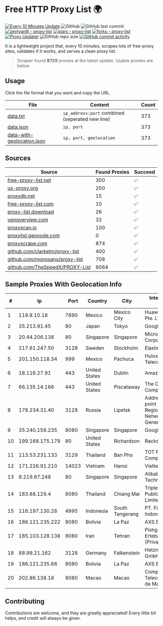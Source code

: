
# Free HTTP Proxy List 🌍

[![Every 10 Minutes Update](https://github.com/mertguvencli/http-proxy-list/actions/workflows/main.yml/badge.svg?branch=main)](https://github.com/mertguvencli/http-proxy-list/actions/workflows/main.yml)
![GitHub](https://img.shields.io/github/license/mertguvencli/http-proxy-list)
![GitHub last commit](https://img.shields.io/github/last-commit/mertguvencli/http-proxy-list)
[![zevtyardt - proxy-list](https://img.shields.io/static/v1?label=zevtyardt&message=proxy-list&color=blue&logo=github)](https://github.com/zevtyardt/proxy-list "Go to GitHub repo")
[![stars - proxy-list](https://img.shields.io/github/stars/zevtyardt/proxy-list?style=social)](https://github.com/zevtyardt/proxy-list)
[![forks - proxy-list](https://img.shields.io/github/forks/zevtyardt/proxy-list?style=social)](https://github.com/zevtyardt/proxy-list)
[![Proxy Updater](https://github.com/zevtyardt/proxy-list/workflows/Proxy%20Updater/badge.svg)](https://github.com/zevtyardt/proxy-list/actions?query=workflow:"Proxy+Updater")
![GitHub repo size](https://img.shields.io/github/repo-size/zevtyardt/proxy-list)
[![GitHub commit activity](https://img.shields.io/github/commit-activity/m/zevtyardt/proxy-list?logo=commits)](https://github.com/zevtyardt/proxy-list/commits/main)

It is a lightweight project that, every 10 minutes, scrapes lots of free-proxy sites, validates if it works, and serves a clean proxy list.

> Scraper found **8729** proxies at the latest update. Usable proxies are below.

## Usage

Click the file format that you want and copy the URL.

|File|Content|Count|
|----|-------|-----|
|[data.txt](https://raw.githubusercontent.com/mertguvencli/http-proxy-list/main/proxy-list/data.txt)|`ip_address:port` combined (seperated new line)|373|
|[data.json](https://raw.githubusercontent.com/mertguvencli/http-proxy-list/main/proxy-list/data.json)|`ip, port`|373|
|[data-with-geolocation.json](https://raw.githubusercontent.com/mertguvencli/http-proxy-list/main/proxy-list/data-with-geolocation.json)|`ip, port, geolocation`|373|

## Sources

|Source|Found Proxies|Succeed|
|------|-------------|-------|
|[free-proxy-list.net](https://free-proxy-list.net)|300|✅|
|[us-proxy.org](https://www.us-proxy.org)|200|✅|
|[proxydb.net](http://proxydb.net)|15|✅|
|[free-proxy-list.com](https://free-proxy-list.com/?page=&port=&type%5B%5D=http&type%5B%5D=https&up_time=0&search=Search)|10|✅|
|[proxy-list.download](https://www.proxy-list.download/HTTP)|26|✅|
|[vpnoverview.com](https://vpnoverview.com/privacy/anonymous-browsing/free-proxy-servers)|32|✅|
|[proxyscan.io](https://www.proxyscan.io)|100|✅|
|[proxylist.geonode.com](https://proxylist.geonode.com/api/proxy-list?limit=300&page=1&sort_by=lastChecked&sort_type=desc&protocols=http,https)|0|✅|
|[proxyscrape.com](https://api.proxyscrape.com/v2/?request=displayproxies&protocol=http&timeout=10000&country=all&ssl=all&anonymity=all)|874|✅|
|[github.com/clarketm/proxy-list](https://raw.githubusercontent.com/clarketm/proxy-list/master/proxy-list-raw.txt)|400|✅|
|[github.com/monosans/proxy-list](https://raw.githubusercontent.com/monosans/proxy-list/main/proxies/http.txt)|708|✅|
|[github.com/TheSpeedX/PROXY-List](https://raw.githubusercontent.com/TheSpeedX/PROXY-List/master/http.txt)|6064|✅|


## Sample Proxies With Geolocation Info

|#|Ip|Port|Country|City|Internet Service Provider|
|-|--|----|-------|----|-------------------------|
|1|119.8.10.18|7890|Mexico|Mexico City|Huawei International Pte. LTD|
|2|35.213.91.45|80|Japan|Tokyo|Google LLC|
|3|20.44.206.138|80|Singapore|Singapore|Microsoft Corporation|
|4|217.61.247.50|3128|Sweden|Stockholm|Elastx AB|
|5|201.150.118.34|999|Mexico|Pachuca|Hulux Telecomunicaciones|
|6|18.116.27.91|443|United States|Dublin|Amazon.com, Inc.|
|7|66.135.14.166|443|United States|Piscataway|The Constant Company, LLC|
|8|178.234.31.40|3128|Russia|Lipetsk|Address point-to-point Lipetsk Regional Public Network BBN-3/1/1 General|
|9|35.240.156.235|8080|Singapore|Singapore|Google LLC|
|10|199.168.175.179|80|United States|Richardson|Rackspace Hosting|
|11|113.53.231.133|3129|Thailand|Ban Pho|TOT Public Company Limited|
|12|171.226.91.210|14023|Vietnam|Hanoi|Viettel Corporation|
|13|8.219.97.248|80|Singapore|Singapore|Alibaba (US) Technology Co., Ltd.|
|14|183.88.129.4|8080|Thailand|Chiang Mai|Triple T Broadband Public Company Limited|
|15|116.197.130.28|4995|Indonesia|South Tangerang|PT. Fiber Networks Indonesia|
|16|186.121.235.222|8080|Bolivia|La Paz|AXS Bolivia S. A.|
|17|185.103.128.138|8080|Iran|Tehran|Pishgaman Toseeh Ertebatat Company (Private Joint Stock)|
|18|88.99.21.162|3128|Germany|Falkenstein|Hetzner Online GmbH|
|19|186.121.235.66|8080|Bolivia|La Paz|AXS Bolivia S. A.|
|20|202.86.138.18|8080|Macao|Macao|Companhia de Telecomunicacoes de Macau|



## Contributing

Contributions are welcome, and they are greatly appreciated! Every
little bit helps, and credit will always be given.

